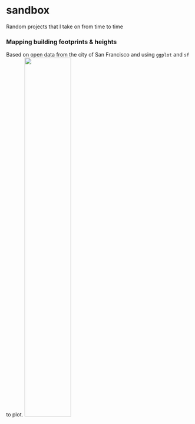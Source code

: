 
<!-- README.md is generated from README.Rmd. Please edit that file -->

# sandbox

Random projects that I take on from time to time

### Mapping building footprints & heights

Based on open data from the city of San Francisco and using `ggplot` and
`sf` to plot. <img src="mapping-sf/SF_building_map.png" width="50%" />
